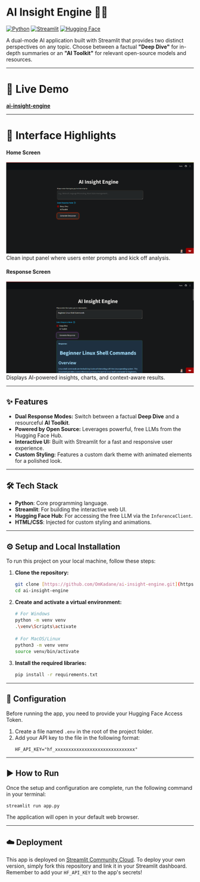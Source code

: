 # **AI Insight Engine 🧠✨**

[![Python](https://img.shields.io/badge/Python-3776AB?style=for-the-badge&logo=python&logoColor=white)](https://www.python.org/)
[![Streamlit](https://img.shields.io/badge/Streamlit-FF4B4B?style=for-the-badge&logo=streamlit&logoColor=white)](https://streamlit.io/)
[![Hugging Face](https://img.shields.io/badge/%F0%9F%A4%97%20Hugging%20Face-blue?style=for-the-badge)](https://huggingface.co/)


A dual-mode AI application built with Streamlit that provides two distinct perspectives on any topic. Choose between a factual **"Deep Dive"** for in-depth summaries or an **"AI Toolkit"** for relevant open-source models and resources.

---

# **🚀 Live Demo**

**[ai-insight-engine](https://ai-insight-engine.streamlit.app/)**

---

# **📸 Interface Highlights**

#### Home Screen
![Home Screen](/assets/home_screen.png)
Clean input panel where users enter prompts and kick off analysis.

#### Response Screen
![Response Screen](/assets/response_screen.png)
Displays AI-powered insights, charts, and context-aware results.

---

## **✨ Features**

* **Dual Response Modes:** Switch between a factual **Deep Dive** and a resourceful **AI Toolkit**.
* **Powered by Open Source:** Leverages powerful, free LLMs from the Hugging Face Hub.
* **Interactive UI:** Built with Streamlit for a fast and responsive user experience.
* **Custom Styling:** Features a custom dark theme with animated elements for a polished look.

---

## **🛠️ Tech Stack**

* **Python**: Core programming language.
* **Streamlit**: For building the interactive web UI.
* **Hugging Face Hub**: For accessing the free LLM via the `InferenceClient`.
* **HTML/CSS**: Injected for custom styling and animations.

---

## **⚙️ Setup and Local Installation**

To run this project on your local machine, follow these steps:

1.  **Clone the repository:**
    ```bash
    git clone [https://github.com/OmKadane/ai-insight-engine.git](https://github.com/OmKadane/ai-insight-engine.git)
    cd ai-insight-engine
    ```

2.  **Create and activate a virtual environment:**
    ```bash
    # For Windows
    python -m venv venv
    .\venv\Scripts\activate

    # For MacOS/Linux
    python3 -m venv venv
    source venv/bin/activate
    ```

3.  **Install the required libraries:**
    ```bash
    pip install -r requirements.txt
    ```

---

## **🔑 Configuration**

Before running the app, you need to provide your Hugging Face Access Token.

1.  Create a file named `.env` in the root of the project folder.
2.  Add your API key to the file in the following format:
    ```
    HF_API_KEY="hf_xxxxxxxxxxxxxxxxxxxxxxxxxxxxxx"
    ```

---

## **▶️ How to Run**

Once the setup and configuration are complete, run the following command in your terminal:

```bash
streamlit run app.py
```

The application will open in your default web browser.

---

## **☁️ Deployment**

This app is deployed on [Streamlit Community Cloud](https://share.streamlit.io). To deploy your own version, simply fork this repository and link it in your Streamlit dashboard. Remember to add your `HF_API_KEY` to the app's secrets!

